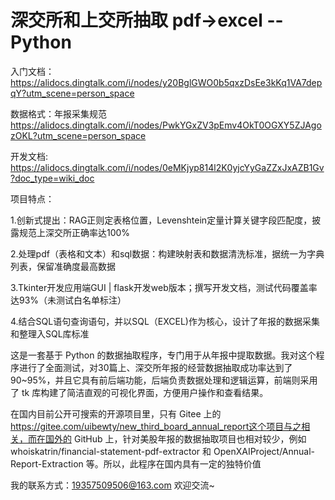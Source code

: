 # 深交所和上交所抽取  pdf->excel --Python


入门文档：              https://alidocs.dingtalk.com/i/nodes/y20BglGWO0b5qxzDsEe3kKq1VA7depqY?utm_scene=person_space

数据格式：年报采集规范   https://alidocs.dingtalk.com/i/nodes/PwkYGxZV3pEmv4OkT0OGXY5ZJAgozOKL?utm_scene=person_space

开发文档:               https://alidocs.dingtalk.com/i/nodes/0eMKjyp814l2K0yjcYyGaZZxJxAZB1Gv?doc_type=wiki_doc


项目特点：

1.创新式提出：RAG正则定表格位置，Levenshtein定量计算关键字段匹配度，披露规范上深交所正确率达100%

2.处理pdf（表格和文本）和sql数据：构建映射表和数据清洗标准，据统一为字典列表，保留准确度最高数据

3.Tkinter开发应用端GUI | flask开发web版本；撰写开发文档，测试代码覆盖率达93%（未测试白名单标注）

4.结合SQL语句查询语句，并以SQL（EXCEL)作为核心，设计了年报的数据采集和整理入SQL库标准


这是一套基于 Python 的数据抽取程序，专门用于从年报中提取数据。我对这个程序进行了全面测试，对30篇上、深交所年报的经营数据抽取成功率达到了 90~95%，并且它具有前后端功能，后端负责数据处理和逻辑运算，前端则采用了 tk 库构建了简洁直观的可视化界面，方便用户操作和查看结果。


在国内目前公开可搜索的开源项目里，只有 Gitee 上的 https://gitee.com/uibewty/new_third_board_annual_report这个项目与之相关，而在国外的 GitHub 上，针对美股年报的数据抽取项目也相对较少，例如 whoiskatrin/financial-statement-pdf-extractor 和 OpenXAIProject/Annual-Report-Extraction 等。所以，此程序在国内具有一定的独特价值


我的联系方式：19357509506@163.com  欢迎交流~


